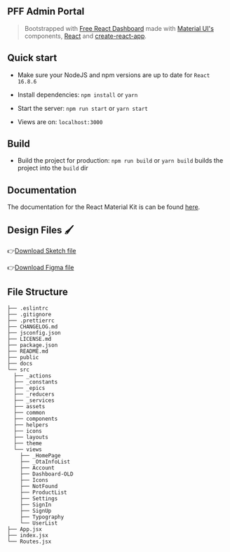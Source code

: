 ## PFF Admin Portal

> Bootstrapped with [Free React Dashboard](https://material-ui.com/store/items/devias-kit/) made with [Material UI's](https://material-ui.com/?ref=devias-io) components, [React](https://reactjs.org/?ref=devias-io) and [create-react-app](https://facebook.github.io/create-react-app/?ref=devias-io). 


## Quick start

- Make sure your NodeJS and npm versions are up to date for `React 16.8.6`

- Install dependencies: `npm install` or `yarn`

- Start the server: `npm run start` or `yarn start`

- Views are on: `localhost:3000`


## Build 

- Build the project for production: `npm run build` or `yarn build` builds the project into the `build` dir


## Documentation

The documentation for the React Material Kit is can be found [here](https://material-ui.com?ref=devias-io).


## Design Files 🖌

👉[Download Sketch file](https://s3.eu-west-2.amazonaws.com/devias/products/react-material-dashboard/react-material-dashboard-free.sketch)

👉[Download Figma file](https://devias.s3.eu-west-2.amazonaws.com/products/react-material-dashboard/react-material-dashboard-free.fig)


## File Structure

```
├── .eslintrc
├── .gitignore
├── .prettierrc
├── CHANGELOG.md
├── jsconfig.json
├── LICENSE.md
├── package.json
├── README.md
├── public
├── docs
└── src
  ├── _actions
  ├── _constants
  ├── _epics
  ├── _reducers
  ├── _services
  ├── assets
  ├── common
  ├── components
  ├── helpers
  ├── icons
  ├── layouts
  ├── theme
  └── views
    ├── _HomePage
    ├── _OtaInfoList
    ├── Account
    ├── Dashboard-OLD
    ├── Icons
    ├── NotFound
    ├── ProductList
    ├── Settings
    ├── SignIn
    ├── SignUp
    ├── Typography
    └── UserList
├── App.jsx
├── index.jsx
└── Routes.jsx
```
